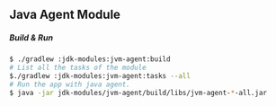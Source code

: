 ## Java Agent Module

##### Build & Run

```bash
$ ./gradlew :jdk-modules:jvm-agent:build
# List all the tasks of the module
$./gradlew :jdk-modules:jvm-agent:tasks --all
# Run the app with java agent.
$ java -jar jdk-modules/jvm-agent/build/libs/jvm-agent-*-all.jar
```
